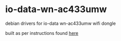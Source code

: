 # io-data-wn-ac433umw
debian drivers for io-data wn-ac433umw wifi dongle

built as per instructions found [here](http://qnighy.hatenablog.com/entry/2015/02/05/155016)